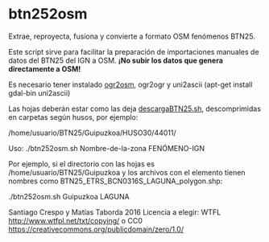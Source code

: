 # btn252osm
Extrae, reproyecta, fusiona y convierte a formato OSM fenómenos BTN25.

Este script sirve para facilitar la preparación de importaciones manuales de datos del BTN25 del IGN a OSM. **¡No subir los datos que genera directamente a OSM!**

Es necesario tener instalado [ogr2osm](https://github.com/pnorman/ogr2osm), ogr2ogr y uni2ascii (apt-get install gdal-bin uni2ascii)

Las hojas deberán estar como las deja [descargaBTN25.sh](https://github.com/kresp0/descargaBTN25), descomprimidas en carpetas según husos, por ejemplo:

/home/usuario/BTN25/Guipuzkoa/HUSO30/44011/

Uso: ./btn252osm.sh Nombre-de-la-zona FENÓMENO-IGN

Por ejemplo, si el directorio con las hojas es /home/usuario/BTN25/Guipuzkoa y los archivos con el elemento tienen nombres como BTN25_ETRS_BCN0316S_LAGUNA_polygon.shp:

./btn252osm.sh Guipuzkoa LAGUNA

Santiago Crespo y Matías Taborda 2016 Licencia a elegir:
WTFL http://www.wtfpl.net/txt/copying/
 o
CC0 https://creativecommons.org/publicdomain/zero/1.0/
